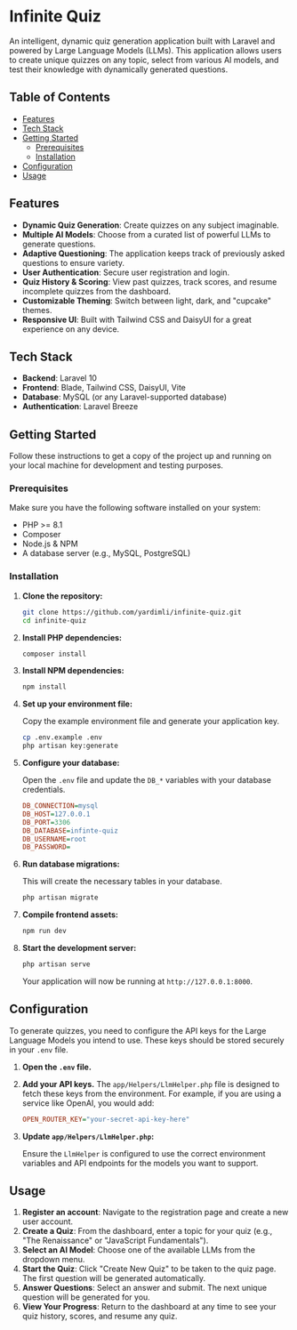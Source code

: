 # Infinite Quiz

An intelligent, dynamic quiz generation application built with Laravel and powered by Large Language Models (LLMs). This application allows users to create unique quizzes on any topic, select from various AI models, and test their knowledge with dynamically generated questions.

## Table of Contents

- [Features](#features)
- [Tech Stack](#tech-stack)
- [Getting Started](#getting-started)
    - [Prerequisites](#prerequisites)
    - [Installation](#installation)
- [Configuration](#configuration)
- [Usage](#usage)

## Features

-   **Dynamic Quiz Generation**: Create quizzes on any subject imaginable.
-   **Multiple AI Models**: Choose from a curated list of powerful LLMs to generate questions.
-   **Adaptive Questioning**: The application keeps track of previously asked questions to ensure variety.
-   **User Authentication**: Secure user registration and login.
-   **Quiz History & Scoring**: View past quizzes, track scores, and resume incomplete quizzes from the dashboard.
-   **Customizable Theming**: Switch between light, dark, and "cupcake" themes.
-   **Responsive UI**: Built with Tailwind CSS and DaisyUI for a great experience on any device.

## Tech Stack

-   **Backend**: Laravel 10
-   **Frontend**: Blade, Tailwind CSS, DaisyUI, Vite
-   **Database**: MySQL (or any Laravel-supported database)
-   **Authentication**: Laravel Breeze

## Getting Started

Follow these instructions to get a copy of the project up and running on your local machine for development and testing purposes.

### Prerequisites

Make sure you have the following software installed on your system:

-   PHP >= 8.1
-   Composer
-   Node.js & NPM
-   A database server (e.g., MySQL, PostgreSQL)

### Installation

1.  **Clone the repository:**

    ```bash
    git clone https://github.com/yardimli/infinite-quiz.git
    cd infinite-quiz
    ```

2.  **Install PHP dependencies:**

    ```bash
    composer install
    ```

3.  **Install NPM dependencies:**

    ```bash
    npm install
    ```

4.  **Set up your environment file:**

    Copy the example environment file and generate your application key.

    ```bash
    cp .env.example .env
    php artisan key:generate
    ```

5.  **Configure your database:**

    Open the `.env` file and update the `DB_*` variables with your database credentials.

    ```ini
    DB_CONNECTION=mysql
    DB_HOST=127.0.0.1
    DB_PORT=3306
    DB_DATABASE=infinte-quiz
    DB_USERNAME=root
    DB_PASSWORD=
    ```

6.  **Run database migrations:**

    This will create the necessary tables in your database.

    ```bash
    php artisan migrate
    ```

7.  **Compile frontend assets:**

    ```bash
    npm run dev
    ```

8.  **Start the development server:**

    ```bash
    php artisan serve
    ```

    Your application will now be running at `http://127.0.0.1:8000`.

## Configuration

To generate quizzes, you need to configure the API keys for the Large Language Models you intend to use. These keys should be stored securely in your `.env` file.

1.  **Open the `.env` file.**
2.  **Add your API keys.** The `app/Helpers/LlmHelper.php` file is designed to fetch these keys from the environment. For example, if you are using a service like OpenAI, you would add:

    ```ini
    OPEN_ROUTER_KEY="your-secret-api-key-here"
    ```

3.  **Update `app/Helpers/LlmHelper.php`:**

    Ensure the `LlmHelper` is configured to use the correct environment variables and API endpoints for the models you want to support.

## Usage

1.  **Register an account**: Navigate to the registration page and create a new user account.
2.  **Create a Quiz**: From the dashboard, enter a topic for your quiz (e.g., "The Renaissance" or "JavaScript Fundamentals").
3.  **Select an AI Model**: Choose one of the available LLMs from the dropdown menu.
4.  **Start the Quiz**: Click "Create New Quiz" to be taken to the quiz page. The first question will be generated automatically.
5.  **Answer Questions**: Select an answer and submit. The next unique question will be generated for you.
6.  **View Your Progress**: Return to the dashboard at any time to see your quiz history, scores, and resume any quiz.

